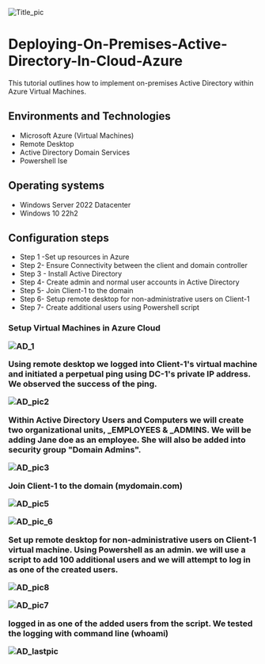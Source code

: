 <p align="center">
  
  ![Title_pic](https://github.com/88Qua19/Deploying-On-Premises-Active-Directory-In-Cloud-Azure-/assets/169956201/d70aeed0-d6d0-423b-9937-f8d85a6b0029)
 
# Deploying-On-Premises-Active-Directory-In-Cloud-Azure
</p>
<p>This tutorial outlines how to implement on-premises Active Directory within Azure Virtual Machines.</p> 

<h2>Environments and Technologies</h2>
<ul>
<li> Microsoft Azure (Virtual Machines) </li>
<li>Remote Desktop</li>
<li>Active Directory Domain Services</li>
<li>Powershell Ise</li>
</ul>

<h2>Operating systems</h2>
<ul>
  <li>Windows Server 2022 Datacenter</li>
  <li>Windows 10 22h2</li>
</ul>

<h2> Configuration steps</h2>
<ul>
  <li>Step 1 -Set up resources in Azure</li>
  
  <li>Step 2- Ensure Connectivity between the client and domain controller</li>
  <li>Step 3 - Install Active Directory</li>
  <li>Step 4- Create admin and normal user accounts in Active Directory</li>
  <li>Step 5- Join Client-1 to the domain</li>
  <li>Step 6- Setup remote desktop for non-administrative users on Client-1</li>
  <li>Step 7- Create additional users using Powershell script</li>
  </ul>

  
  <H3>
Setup Virtual Machines in Azure Cloud
    
 ![AD_1](https://github.com/88Qua19/Deploying-On-Premises-Active-Directory-In-Cloud-Azure-/assets/169956201/7d678875-296f-4a05-acaa-093c2079b941) 


Using remote desktop we logged into Client-1's virtual machine and initiated a perpetual ping using DC-1's private IP address. We observed the success of the ping.

![AD_pic2](https://github.com/88Qua19/Deploying-On-Premises-Active-Directory-In-Cloud-Azure-/assets/169956201/1625edcc-f839-4006-b3b0-02dcf343955e)

Within Active Directory Users and Computers we will create two organizational units, _EMPLOYEES & _ADMINS. We will be adding Jane doe as an employee. She will also be added into security group "Domain Admins".

![AD_pic3](https://github.com/88Qua19/Deploying-On-Premises-Active-Directory-In-Cloud-Azure-/assets/169956201/6e9f4e8b-64ea-4180-8621-e77b02fea368)

Join Client-1 to the domain (mydomain.com)

![AD_pic5](https://github.com/88Qua19/Deploying-On-Premises-Active-Directory-In-Cloud-Azure-/assets/169956201/51cedd2f-af08-4200-be71-2ea0c4b39db9)

![AD_pic_6](https://github.com/88Qua19/Deploying-On-Premises-Active-Directory-In-Cloud-Azure-/assets/169956201/58670b23-31b0-423b-8b5a-5e71b7048059)

Set up remote desktop for non-administrative users on Client-1 virtual machine. Using Powershell as an admin. we will use a script to add 100 additional users and we will attempt to log in as one of the created users.

![AD_pic8](https://github.com/88Qua19/Deploying-On-Premises-Active-Directory-In-Cloud-Azure-/assets/169956201/556a8998-cd25-48e0-b6ab-ec0a06e38131)

![AD_pic7](https://github.com/88Qua19/Deploying-On-Premises-Active-Directory-In-Cloud-Azure-/assets/169956201/1361bc28-0380-4b5e-8261-3a936d80e571)

logged in as one of the added users from the script. We tested the logging with command line (whoami)

![AD_lastpic](https://github.com/88Qua19/Deploying-On-Premises-Active-Directory-In-Cloud-Azure-/assets/169956201/f8a5bb14-23a2-423e-8fd0-66a52aa76985)


